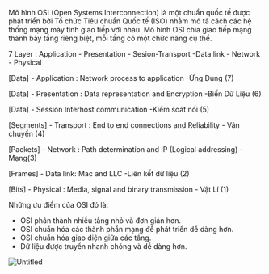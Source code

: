 Mô hình OSI (Open Systems Interconnection) là một chuẩn quốc tế được phát triển bởi Tổ chức Tiêu chuẩn Quốc tế (ISO) nhằm mô tả cách các hệ thống mạng máy tính giao tiếp với nhau. Mô hình OSI chia giao tiếp mạng thành bảy tầng riêng biệt, mỗi tầng có một chức năng cụ thể. 

7 Layer : Application - Presentation - Sesion-Transport -Data link - Network - Physical 


[Data] - Application : Network process to application -Ứng Dụng (7)

[Data] - Presentation : Data representation and Encryption -Biến Dữ Liệu (6)

[Data] - Session Interhost communication -Kiểm soát nối (5)

[Segments] - Transport : End to end connections and Reliability - Vận chuyển (4)

[Packets] - Network : Path determination and IP (Logical addressing) - Mạng(3)

[Frames] - Data link:  Mac and LLC -Liên kết dữ liệu (2)

[Bits] - Physical : Media, signal and binary transmission - Vật Lí (1)

Những ưu điểm của OSI đó là:
- OSI phân thành nhiều tầng nhỏ và đơn giản hơn.
- OSI chuẩn hóa các thành phần mạng để phát triển dễ dàng hơn.
- OSI chuẩn hóa giao diện giữa các tầng.
- Dữ liệu được truyền nhanh chóng và dễ dàng hơn.


![Untitled](https://github.com/DiWien/Traning-Networking/assets/88604764/e609f156-ef92-4f7e-8ca1-4747faaa6c82)






